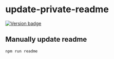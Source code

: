 <!--
  WARNING: this file is auto-generated!
  Make changes to readme.mustache
-->

# update-private-readme

[![Version badge](https://img.shields.io/badge/version-1.0.1-blue.svg)](https://shields.io/)

## Manually update readme

```npm run readme```

